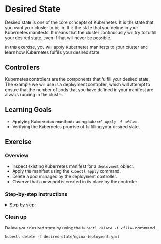 # Desired State

Desired state is one of the core concepts of Kubernetes. It is the state that you want your cluster
to be in. It is the state that you define in your Kubernetes manifests. It means that the cluster
continuously will try to fulfill your desired state, even if that will never be possible.

In this exercise, you will apply Kubernetes manifests to your cluster and learn how Kubernetes
fulfills your desired state.

## Controllers

Kubernetes controllers are the components that fulfill your desired state. The example we will
use is a deployment controller, which will attempt to ensure that the number of pods that you have
defined in your manifest are always running in the cluster.

## Learning Goals

- Applying Kubernetes manifests using `kubectl apply -f <file>`.
- Verifying the Kubernetes promise of fulfilling your desired state.

## Exercise

### Overview

- Inspect existing Kubernetes manifest for a `deployment` object.
- Apply the manifest using the `kubectl apply` command.
- Delete a pod managed by the deployment controller.
- Observe that a new pod is created in its place by the controller.

### Step-by-step instructions

<details>
<summary>
Step by step:
</summary>

## Inspect existing Kubernetes manifest for a `deployment` object

We have prepared a Kubernetes manifest for you.

You can find the manifest in the file: `desired-state/nginx-deployment.yaml`.

Below is the contents of the manifest:

```yaml
# anything after a `#` are comments!
apiVersion: apps/v1
kind: Deployment
metadata:
  name: nginx # deployment resource name, pods running as a part of the deployment will share the name.
  labels:
    app: nginx # deployment resource label
spec:
  replicas: 1 # number of pods to run
  selector:
    matchLabels: # selector labels the replicaset looks for
      app: nginx
  template:
    metadata:
      labels:
        app: nginx # pod labels that must match the selector
        version: latest # arbitrary label we can match on elsewhere
    spec:
      containers:
        - name: nginx # name of the container running inside a pod, different from the pod name
          image: nginx:latest
          ports:
            - containerPort: 80 # port the container is listening on
```

## Apply the manifest using the `kubectl apply`

Use the `kubectl apply -f <file>` command to send the manifest with your desired state to Kubernetes:

```shell
kubectl apply -f desired-state/nginx-deployment.yaml
```

Expected output:

```text
deployment.apps/nginx applied
```

Verify that the deployment is created:

```shell
kubectl get deployments
```

Expected output:

```text
NAME        READY   UP-TO-DATE   AVAILABLE   AGE
nginx       1/1     1            1           36s
```

Check if the pods are running:

```shell
kubectl get pods
```

Expected output:

```text
NAME                         READY     STATUS    RESTARTS   AGE
nginx-431080787-9r0lx        1/1       Running   0          40s
```

Kubernetes is now doing everything it can to satisfy our desired state of running our nginx web server.

Let's test that Kubernetes keeps its promise of fulfilling the desired state.

## Test Kubernetes promise of desired state by deleting a pod

Since we have asked Kubernetes to run our nginx pod using a `deployment`, the deployment controller
will keep monitoring our pods and make sure that an nginx pod keeps running.

Let's see this in action:

We will use the `kubectl delete <kind> <name>` command to delete our nginx pod.

We then expect a new pod to be created by the deployment controller in its place.

First, find the name of your pod using `kubectl get pods`, like you did above.

The name will be something like `nginx-431080787-9r0lx`. **Yours will have a different, but similar name**.

```shell
kubectl delete pod nginx-431080787-9r0lx
```

Expected output:

```text
pod "nginx-431080787-9r0lx" deleted
```

The desired state we have defined specifies that exactly one nginx pod should exist, since we have
now deleted the nginx pod, we have forced our `deployment` to drift away from the desired state, because
now there are zero nginx pods.

Therefore, Kubernetes must make a change to the state of the cluster to once again fulfill our
desired state and create a new nginx pod to replace the one we have deleted.

## Observe that a new pod is created in its place by the deployment controller

We use `kubectl get` to verify that a **new** nginx pod is created (with a different name):

```shell
kubectl get pods
```

Expected output:

```text
NAME                         READY     STATUS              RESTARTS   AGE
nginx-431080787-tx5m7        0/1       ContainerCreating   0          5s
```

And after a few more seconds:

```shell
kubectl get pods
```

Expected output:

```text
NAME                         READY     STATUS    RESTARTS   AGE
nginx-431080787-tx5m7        1/1       Running   0          12s
```

Congratulations! You have now created a deployment using a Kubernetes manifest.

You have also seen that Kubernetes keeps its promise of fulfilling your desired state by creating
a new pod in the place of the deleted pod.

</details>

### Clean up

Delete your desired state by using the `kubectl delete -f <file>` command.

```text
kubectl delete -f desired-state/nginx-deployment.yaml
```
